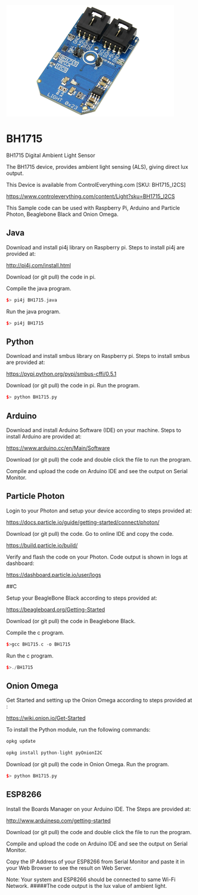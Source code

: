 [![BH1715](BH1715_I2CS.png)](https://www.controleverything.com/content/Light?sku=BH1715_I2CS)
# BH1715
BH1715 Digital Ambient Light Sensor

The BH1715 device, provides ambient light sensing (ALS), giving direct lux output.

This Device is available from ControlEverything.com [SKU: BH1715_I2CS]

https://www.controleverything.com/content/Light?sku=BH1715_I2CS

This Sample code can be used with Raspberry Pi, Arduino and Particle Photon, Beaglebone Black and Onion Omega.

## Java
Download and install pi4j library on Raspberry pi. Steps to install pi4j are provided at:

http://pi4j.com/install.html

Download (or git pull) the code in pi.

Compile the java program.
```cpp
$> pi4j BH1715.java
```

Run the java program.
```cpp
$> pi4j BH1715
```

## Python
Download and install smbus library on Raspberry pi. Steps to install smbus are provided at:

https://pypi.python.org/pypi/smbus-cffi/0.5.1

Download (or git pull) the code in pi. Run the program.

```cpp
$> python BH1715.py
```

## Arduino
Download and install Arduino Software (IDE) on your machine. Steps to install Arduino are provided at:

https://www.arduino.cc/en/Main/Software

Download (or git pull) the code and double click the file to run the program.

Compile and upload the code on Arduino IDE and see the output on Serial Monitor.


## Particle Photon

Login to your Photon and setup your device according to steps provided at:

https://docs.particle.io/guide/getting-started/connect/photon/

Download (or git pull) the code. Go to online IDE and copy the code.

https://build.particle.io/build/

Verify and flash the code on your Photon. Code output is shown in logs at dashboard:

https://dashboard.particle.io/user/logs


##C

Setup your BeagleBone Black according to steps provided at:

https://beagleboard.org/Getting-Started

Download (or git pull) the code in Beaglebone Black.

Compile the c program.
```cpp
$>gcc BH1715.c -o BH1715
```
Run the c program.
```cpp
$>./BH1715
```

## Onion Omega

Get Started and setting up the Onion Omega according to steps provided at :

https://wiki.onion.io/Get-Started

To install the Python module, run the following commands:
```cpp
opkg update
```
```cpp
opkg install python-light pyOnionI2C
```

Download (or git pull) the code in Onion Omega. Run the program.

```cpp
$> python BH1715.py
```
 
## ESP8266
 
Install the Boards Manager on your Arduino IDE. The Steps are provided at:
 
http://www.arduinesp.com/getting-started
 
Download (or git pull) the code and double click the file to run the program.
 
Compile and upload the code on Arduino IDE and see the output on Serial Monitor.
 
Copy the IP Address of your ESP8266 from Serial Monitor and paste it in your Web Browser to see the result on Web Server.
 
Note: Your system and ESP8266 should be connected to same Wi-Fi Network.
#####The code output is the lux value of ambient light.
